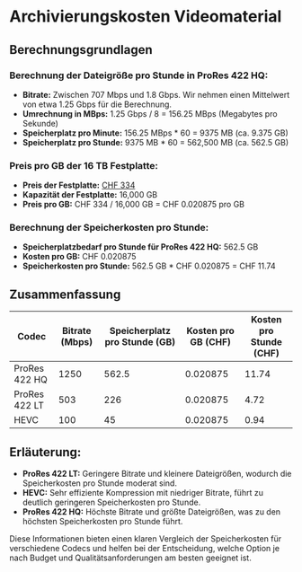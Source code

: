 # Archivierungskosten Videomaterial

## Berechnungsgrundlagen

### Berechnung der Dateigröße pro Stunde in ProRes 422 HQ:

- **Bitrate:** Zwischen 707 Mbps und 1.8 Gbps. Wir nehmen einen Mittelwert von etwa 1.25 Gbps für die Berechnung.
- **Umrechnung in MBps:** 1.25 Gbps / 8 = 156.25 MBps (Megabytes pro Sekunde)
- **Speicherplatz pro Minute:** 156.25 MBps * 60 = 9375 MB (ca. 9.375 GB)
- **Speicherplatz pro Stunde:** 9375 MB * 60 = 562,500 MB (ca. 562.5 GB)

### Preis pro GB der 16 TB Festplatte:

- **Preis der Festplatte:** [CHF 334](https://www.galaxus.ch/de/s1/product/seagate-ironwolf-pro-16-tb-35-cmr-festplatte-11205736)
- **Kapazität der Festplatte:** 16,000 GB
- **Preis pro GB:** CHF 334 / 16,000 GB = CHF 0.020875 pro GB

### Berechnung der Speicherkosten pro Stunde:

- **Speicherplatzbedarf pro Stunde für ProRes 422 HQ:** 562.5 GB
- **Kosten pro GB:** CHF 0.020875
- **Speicherkosten pro Stunde:** 562.5 GB * CHF 0.020875 = CHF 11.74

## Zusammenfassung

| Codec            | Bitrate (Mbps) | Speicherplatz pro Stunde (GB) | Kosten pro GB (CHF) | Kosten pro Stunde (CHF) |
|------------------|----------------|-------------------------------|---------------------|-------------------------|
| ProRes 422 HQ    | 1250           | 562.5                         | 0.020875            | 11.74                   |
| ProRes 422 LT    | 503            | 226                           | 0.020875            | 4.72                    |
| HEVC             | 100            | 45                            | 0.020875            | 0.94                    |

## Erläuterung:

- **ProRes 422 LT:** Geringere Bitrate und kleinere Dateigrößen, wodurch die Speicherkosten pro Stunde moderat sind.
- **HEVC:** Sehr effiziente Kompression mit niedriger Bitrate, führt zu deutlich geringeren Speicherkosten pro Stunde.
- **ProRes 422 HQ:** Höchste Bitrate und größte Dateigrößen, was zu den höchsten Speicherkosten pro Stunde führt.

Diese Informationen bieten einen klaren Vergleich der Speicherkosten für verschiedene Codecs und helfen bei der Entscheidung, welche Option je nach Budget und Qualitätsanforderungen am besten geeignet ist.
